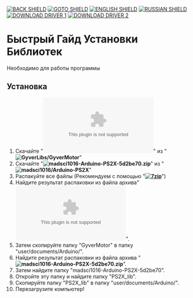 [![BACK SHIELD](https://img.shields.io/badge/..%2F-Back-444?style=flat-square)](..)
[![GOTO SHIELD](https://img.shields.io/badge/..%2Ffirmware-Go-444?style=flat-square)](../firmware/)
[![ENGLISH SHIELD](https://img.shields.io/badge/-English-444?style=flat-square)]()
[![RUSSIAN SHIELD](https://img.shields.io/badge/-Русский-08f?style=flat-square)](RU_README.md)
[![DOWNLOAD DRIVER 1](https://img.shields.io/badge/-Скачать_Драйвер_1-F00?style=flat-square)](https://github.com/GyverLibs/GyverMotor/releases/download/4.0/GyverMotor.zip)
[![DOWNLOAD DRIVER 2](https://img.shields.io/badge/-Скачать_Драйвер_2-F00?style=flat-square)](https://github.com/madsci1016/Arduino-PS2X/zipball/5d2be701af64d826d268301d83119a6d2ad04f15)
# Быстрый Гайд Установки Библиотек
Необходимо для работы программы

## Установка

1. Скачайте "**![GyverMotor.zip](https://github.com/GyverLibs/GyverMotor/releases/download/4.0/GyverMotor.zip)**" из "**![GyverLibs/GyverMotor](https://github.com/GyverLibs/GyverMotor)**"
1. Скачайте "**![madsci1016-Arduino-PS2X-5d2be70.zip](https://github.com/madsci1016/Arduino-PS2X/zipball/5d2be701af64d826d268301d83119a6d2ad04f15)**" из "**![madsci1016/Arduino-PS2X](https://github.com/madsci1016/Arduino-PS2X)**"
1. Распакуйте все файлы (Рекомендуем с помощью "**[![7zip]()](https://www.7-zip.org/)**")
1. Найдите результат распаковки из файла архива"**![GyverMotor.zip](https://github.com/GyverLibs/GyverMotor/releases/download/4.0/GyverMotor.zip)**".
1. Затем скопируйте папку "GyverMotor" в папку "user/documents/Arduino/".
1. Найдите результат распаковки из файла архива "**![madsci1016-Arduino-PS2X-5d2be70.zip](https://github.com/madsci1016/Arduino-PS2X/zipball/5d2be701af64d826d268301d83119a6d2ad04f15)**".
1. Затем найдите папку "madsci1016-Arduino-PS2X-5d2be70".
1. Откройте эту папку и найдите папку "PS2X_lib".
1. Скопируйте папку "PS2X_lib" в папку "user/documents/Arduino/".
1. Перезагрузите компьютер!
